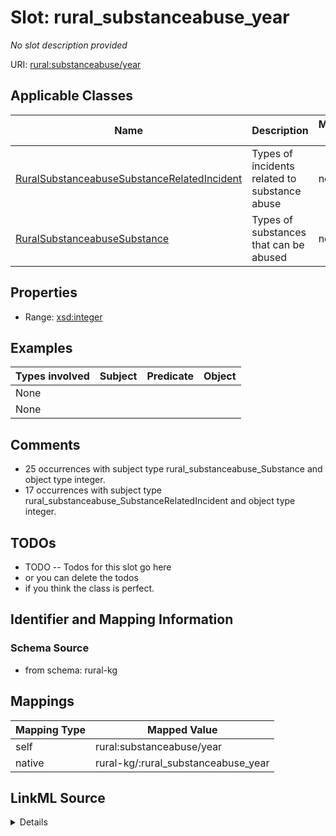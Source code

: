 

# Slot: rural_substanceabuse_year


_No slot description provided_





URI: [rural:substanceabuse/year](http://sail.ua.edu/ruralkg/substanceabuse/year)



<!-- no inheritance hierarchy -->





## Applicable Classes

| Name | Description | Modifies Slot |
| --- | --- | --- |
| [RuralSubstanceabuseSubstanceRelatedIncident](../classes/RuralSubstanceabuseSubstanceRelatedIncident.md) | Types of incidents related to substance abuse |  no  |
| [RuralSubstanceabuseSubstance](../classes/RuralSubstanceabuseSubstance.md) | Types of substances that can be abused |  no  |







## Properties

* Range: [xsd:integer](http://www.w3.org/2001/XMLSchema#integer)






## Examples

| Types involved | Subject | Predicate | Object |
| --- | --- | --- | --- |
| None |  |  |  |
| None |  |  |  |


## Comments

* 25 occurrences with subject type rural_substanceabuse_Substance and object type integer.
* 17 occurrences with subject type rural_substanceabuse_SubstanceRelatedIncident and object type integer.

## TODOs

* TODO -- Todos for this slot go here
* or you can delete the todos
* if you think the class is perfect.

## Identifier and Mapping Information







### Schema Source


* from schema: rural-kg




## Mappings

| Mapping Type | Mapped Value |
| ---  | ---  |
| self | rural:substanceabuse/year |
| native | rural-kg/:rural_substanceabuse_year |




## LinkML Source

<details>
```yaml
name: rural_substanceabuse_year
description: No slot description provided
todos:
- TODO -- Todos for this slot go here
- or you can delete the todos
- if you think the class is perfect.
comments:
- 25 occurrences with subject type rural_substanceabuse_Substance and object type
  integer.
- 17 occurrences with subject type rural_substanceabuse_SubstanceRelatedIncident and
  object type integer.
examples:
- value: rural:substanceabuse/Substance_13 rural:substanceabuse/year 2022
- value: rural:substanceabuse/SIT_4 rural:substanceabuse/year 2022
from_schema: rural-kg
rank: 1000
slot_uri: rural:substanceabuse/year
alias: rural_substanceabuse_year
domain_of:
- rural_substanceabuse_Substance
- rural_substanceabuse_SubstanceRelatedIncident
range: integer

```
</details>